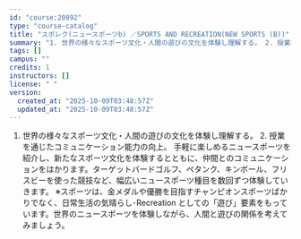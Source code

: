 ```yaml
---
id: "course:20892"
type: "course-catalog"
title: "スポレク(ニュースポーツb) ／SPORTS AND RECREATION(NEW SPORTS (B))"
summary: "1. 世界の様々なスポーツ文化・人間の遊びの文化を体験し理解する。 2. 授業を通じたコミュニケーション能力の向上。 手軽に楽しめるニュースポーツを紹介し、新たなスポーツ文化を体験するとともに、仲間とのコミュニケーションをはかります。ターゲ…"
tags: []
campus: ""
credits: 1
instructors: []
license: " "
version:
  created_at: "2025-10-09T03:48:57Z"
  updated_at: "2025-10-09T03:48:57Z"
---
```


1. 世界の様々なスポーツ文化・人間の遊びの文化を体験し理解する。 2. 授業を通じたコミュニケーション能力の向上。 手軽に楽しめるニュースポーツを紹介し、新たなスポーツ文化を体験するとともに、仲間とのコミュニケーションをはかります。ターゲットバードゴルフ、ペタンク、キンボール、フリスビーを使った競技など、幅広いニュースポーツ種目を数回ずつ体験していきます。 ※スポーツは、金メダルや優勝を目指すチャンピオンスポーツばかりでなく、日常生活の気晴らし･Recreation としての「遊び」要素をもっています。世界のニュースポーツを体験しながら、人間と遊びの関係を考えてみましょう。
